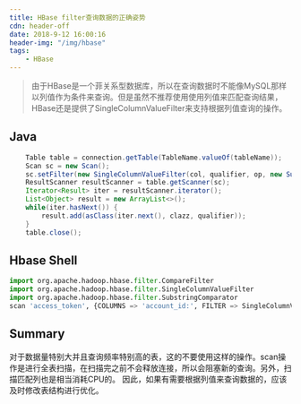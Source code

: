```yaml
---
title: HBase filter查询数据的正确姿势
cdn: header-off
date: 2018-9-12 16:00:16
header-img: "/img/hbase"
tags:
    - HBase
---
```

> 由于HBase是一个菲关系型数据库，所以在查询数据时不能像MySQL那样以列值作为条件来查询。但是虽然不推荐使用使用列值来匹配查询结果，HBase还是提供了SingleColumnValueFilter来支持根据列值查询的操作。

## Java
``` java
    Table table = connection.getTable(TableName.valueOf(tableName));
    Scan sc = new Scan();
    sc.setFilter(new SingleColumnValueFilter(col, qualifier, op, new SubstringComparator(value)));
    ResultScanner resultScanner = table.getScanner(sc);
    Iterator<Result> iter = resultScanner.iterator();
    List<Object> result = new ArrayList<>();
    while(iter.hasNext()) {
        result.add(asClass(iter.next(), clazz, qualifier));
    }
    table.close();
```

## Hbase Shell
``` python
import org.apache.hadoop.hbase.filter.CompareFilter
import org.apache.hadoop.hbase.filter.SingleColumnValueFilter
import org.apache.hadoop.hbase.filter.SubstringComparator
scan 'access_token', {COLUMNS => 'account_id:', FILTER => SingleColumnValueFilter.new(Bytes.toBytes('account_id'), Bytes.toBytes(''), CompareFilter::CompareOp.valueOf('EQUAL'), SubstringComparator.new('123456'))}
```

## Summary
对于数据量特别大并且查询频率特别高的表，这的不要使用这样的操作。scan操作是进行全表扫描，在扫描完之前不会释放连接，所以会阻塞新的查询。另外，扫描匹配列也是相当消耗CPU的。
因此，如果有需要根据列值来查询数据的，应该及时修改表结构进行优化。